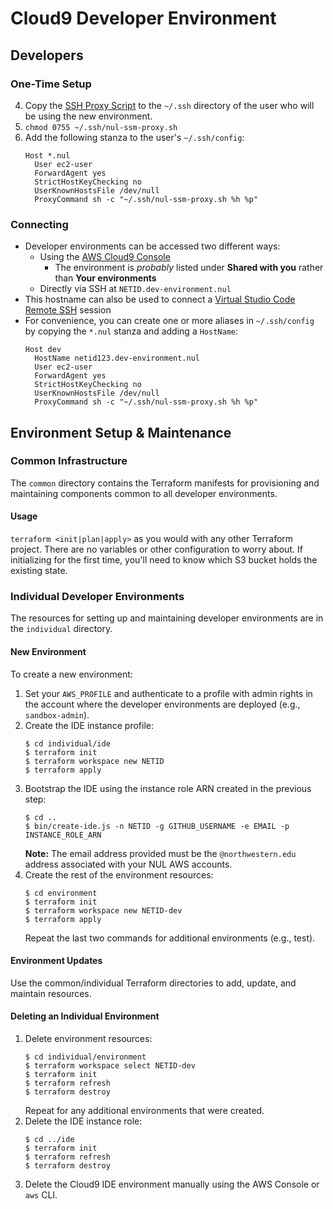 # Cloud9 Developer Environment

## Developers

### One-Time Setup

4. Copy the [SSH Proxy Script](individual/support/nul-ssm-proxy.sh) to the `~/.ssh` directory of the user who will be using the new environment.
5. `chmod 0755 ~/.ssh/nul-ssm-proxy.sh`
6. Add the following stanza to the user's `~/.ssh/config`:
   ```
   Host *.nul
     User ec2-user
     ForwardAgent yes
     StrictHostKeyChecking no
     UserKnownHostsFile /dev/null
     ProxyCommand sh -c "~/.ssh/nul-ssm-proxy.sh %h %p"
   ```

### Connecting

- Developer environments can be accessed two different ways:
  - Using the [AWS Cloud9 Console](https://us-east-1.console.aws.amazon.com/cloud9/home/shared)
    - The environment is *probably* listed under **Shared with you** rather than **Your environments**
  - Directly via SSH at `NETID.dev-environment.nul`
- This hostname can also be used to connect a [Virtual Studio Code Remote SSH](https://code.visualstudio.com/docs/remote/ssh) session
- For convenience, you can create one or more aliases in `~/.ssh/config` by copying the `*.nul` stanza and adding a `HostName`:
  ```
  Host dev
    HostName netid123.dev-environment.nul
    User ec2-user
    ForwardAgent yes
    StrictHostKeyChecking no
    UserKnownHostsFile /dev/null
    ProxyCommand sh -c "~/.ssh/nul-ssm-proxy.sh %h %p"
  ```

## Environment Setup & Maintenance

### Common Infrastructure

The `common` directory contains the Terraform manifests for provisioning and maintaining components common to all developer environments.

#### Usage

`terraform <init|plan|apply>` as you would with any other Terraform project. There are no variables or other configuration to worry about. If initializing for the first time, you'll need to know which S3 bucket holds the existing state.

### Individual Developer Environments

The resources for setting up and maintaining developer environments are in the `individual` directory.

#### New Environment

To create a new environment:

1. Set your `AWS_PROFILE` and authenticate to a profile with admin rights in the account where the developer environments are deployed (e.g., `sandbox-admin`).
2. Create the IDE instance profile:
   ```shell
   $ cd individual/ide
   $ terraform init
   $ terraform workspace new NETID
   $ terraform apply
   ```
3. Bootstrap the IDE using the instance role ARN created in the previous step:
   ```shell
   $ cd ..
   $ bin/create-ide.js -n NETID -g GITHUB_USERNAME -e EMAIL -p INSTANCE_ROLE_ARN
   ```
   **Note:** The email address provided must be the `@northwestern.edu` address associated with your NUL AWS accounts.
4. Create the rest of the environment resources:
   ```shell
   $ cd environment
   $ terraform init
   $ terraform workspace new NETID-dev
   $ terraform apply
   ```
   Repeat the last two commands for additional environments (e.g., test).

#### Environment Updates

Use the common/individual Terraform directories to add, update, and maintain resources.

#### Deleting an Individual Environment

1. Delete environment resources:
   ```shell
   $ cd individual/environment
   $ terraform workspace select NETID-dev
   $ terraform init
   $ terraform refresh
   $ terraform destroy
   ```
   Repeat for any additional environments that were created.
2. Delete the IDE instance role:
   ```
   $ cd ../ide
   $ terraform init
   $ terraform refresh
   $ terraform destroy
   ```
3. Delete the Cloud9 IDE environment manually using the AWS Console or `aws` CLI.

